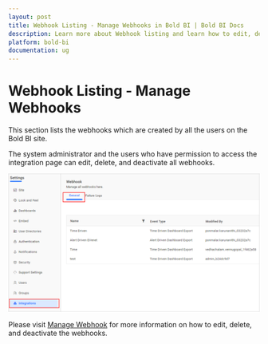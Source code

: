 ```yaml
---
layout: post
title: Webhook Listing - Manage Webhooks in Bold BI | Bold BI Docs
description: Learn more about Webhook listing and learn how to edit, delete, and deactivate all webhooks created by all users on the site on the Bold BI site's admin page.
platform: bold-bi
documentation: ug
---
```


# Webhook Listing - Manage Webhooks

This section lists the webhooks which are created by all the users on the Bold BI site. 

The system administrator and the users who have permission to access the integration page can edit, delete, and deactivate all webhooks.

![Webhook Listing](/static/assets/embedded/site-administration/images/webhook-listing.png#width=60%)

Please visit [Manage Webhook](/embedded-bi/manage-webhooks/) for more information on how to edit, delete, and deactivate the webhooks.